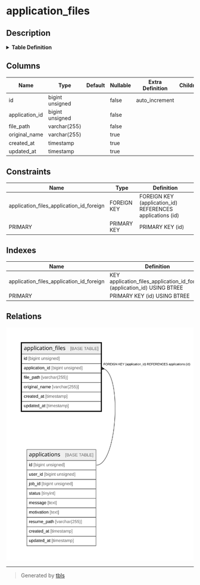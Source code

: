 # application_files

## Description

<details>
<summary><strong>Table Definition</strong></summary>

```sql
CREATE TABLE `application_files` (
  `id` bigint unsigned NOT NULL AUTO_INCREMENT,
  `application_id` bigint unsigned NOT NULL,
  `file_path` varchar(255) COLLATE utf8mb4_unicode_ci NOT NULL,
  `original_name` varchar(255) COLLATE utf8mb4_unicode_ci DEFAULT NULL,
  `created_at` timestamp NULL DEFAULT NULL,
  `updated_at` timestamp NULL DEFAULT NULL,
  PRIMARY KEY (`id`),
  KEY `application_files_application_id_foreign` (`application_id`),
  CONSTRAINT `application_files_application_id_foreign` FOREIGN KEY (`application_id`) REFERENCES `applications` (`id`) ON DELETE CASCADE
) ENGINE=InnoDB DEFAULT CHARSET=utf8mb4 COLLATE=utf8mb4_unicode_ci
```

</details>

## Columns

| Name | Type | Default | Nullable | Extra Definition | Children | Parents | Comment |
| ---- | ---- | ------- | -------- | ---------------- | -------- | ------- | ------- |
| id | bigint unsigned |  | false | auto_increment |  |  |  |
| application_id | bigint unsigned |  | false |  |  | [applications](applications.md) |  |
| file_path | varchar(255) |  | false |  |  |  |  |
| original_name | varchar(255) |  | true |  |  |  |  |
| created_at | timestamp |  | true |  |  |  |  |
| updated_at | timestamp |  | true |  |  |  |  |

## Constraints

| Name | Type | Definition |
| ---- | ---- | ---------- |
| application_files_application_id_foreign | FOREIGN KEY | FOREIGN KEY (application_id) REFERENCES applications (id) |
| PRIMARY | PRIMARY KEY | PRIMARY KEY (id) |

## Indexes

| Name | Definition |
| ---- | ---------- |
| application_files_application_id_foreign | KEY application_files_application_id_foreign (application_id) USING BTREE |
| PRIMARY | PRIMARY KEY (id) USING BTREE |

## Relations

![er](application_files.svg)

---

> Generated by [tbls](https://github.com/k1LoW/tbls)
